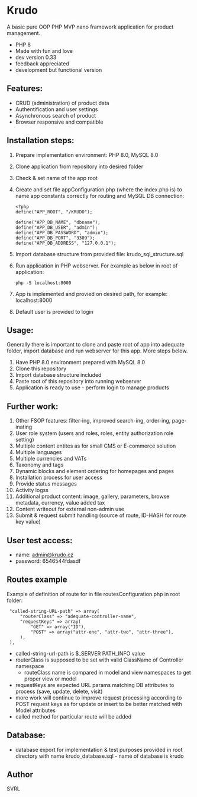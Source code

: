 # Krudo
A basic pure OOP PHP MVP nano framework application for product management.
- PHP 8
- Made with fun and love
- dev version 0.33
- feedback appreciated
- development but functional version

## Features:
- CRUD (administration) of product data
- Authentification and user settings
- Asynchronous search of product
- Browser responsive and compatible

## Installation steps:
1. Prepare implementation environment: PHP 8.0, MySQL 8.0
2. Clone application from repository into desired folder
3. Check & set name of the app root
4. Create and set file appConfiguration.php (where the index.php is) to name app constants correctly for routing and MySQL DB connection:
    ```
    <?php
    define("APP_ROOT", "/KRUDO");

    define("APP_DB_NAME", "dbname");
    define("APP_DB_USER", "admin");
    define("APP_DB_PASSWORD", "admin");
    define("APP_DB_PORT", "3309");
    define("APP_DB_ADDRESS", "127.0.0.1");
    ```

5. Import database structure from provided file: krudo_sql_structure.sql
6. Run application in PHP webserver. For example as below in root of application:
    ```
    php -S localhost:8000
    ``` 
7. App is implemented and provied on desired path, for example: localhost:8000
8. Default user is provided to login

## Usage:
Generally there is important to clone and paste root of app into adequate folder, import database and run webserver for this app. More steps below.
1. Have PHP 8.0 environment prepared with MySQL 8.0
2. Clone this repository
3. Import database structure included
4. Paste root of this repository into running webserver
5. Application is ready to use - perform login to manage products

## Further work:
1. Other FSOP features: filter-ing, improved search-ing, order-ing, page-inating 
2. User role system (users and roles, roles, entity authorization role setting)
3. Multiple content entites as for small CMS or E-commerce solution
4. Multiple languages
5. Multiple currencies and VATs
6. Taxonomy and tags
7. Dynamic blocks and element ordering for homepages and pages
8. Installation process for user access
9. Provide status messages
10. Activity logss
11. Additional product content: image, gallery, parameters, browse metadata, currency, value added tax
12. Content writeout for external non-admin use
13. Submit & request submit handling (source of route, ID-HASH for route key value)

## User test access:
- name: admin@krudo.cz
- password: 6546544fdasdf 
 
 
## Routes example
Example of definition of route for in file routesConfiguration.php in root folder:
   ```
    "called-string-URL-path" => array(
        "routerClass" => "adequate-controller-name",
        "requestKeys" => array(
            "GET" => array("ID"),
            "POST" => array("attr-one", "attr-two", "attr-three"),
        ),
    ),
   ```
- called-string-url-path is $_SERVER PATH_INFO value
- routerClass is supposed to be set with valid ClassName of Controller namespace
  - routeClass name is compared in model and view namespaces to get proper view or model
- requestKeys are expected URL params matching DB attributes to process (save, update, delete, visit)
- more work will continue to improve request processing according to POST request keys as for update or insert to 
be better matched with Model attributes
- called method for particular route will be added

## Database:
- database export for implementation & test purposes provided in root directory with name krudo_database.sql - name of database is krudo

## Author
SVRL